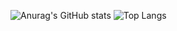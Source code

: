 ![Anurag's GitHub stats](https://github-readme-stats.vercel.app/api?username=rain1598&show_icons=true&theme=ayu-mirage&bg_color=30,e96443,904e95)
![Top Langs](https://github-readme-stats.vercel.app/api/top-langs/?username=rain1598&layout=compact&theme=ayu-mirage)
